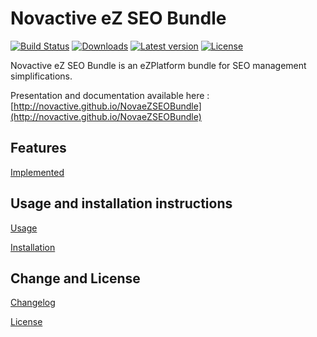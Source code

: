 # Novactive eZ SEO Bundle

[![Build Status](https://img.shields.io/travis/Novactive/NovaeZSEOBundle.svg?style=flat-square&branch=develop-ezplatform)](https://travis-ci.org/Novactive/NovaeZSEOBundle)
[![Downloads](https://img.shields.io/packagist/dt/novactive/ezseobundle.svg?style=flat-square)](https://packagist.org/packages/novactive/ezseobundle)
[![Latest version](https://img.shields.io/github/release/Novactive/NovaeZSEOBundle.svg?style=flat-square)](https://github.com/Novactive/NovaeZSEOBundle/releases)
[![License](https://img.shields.io/packagist/l/novactive/ezseobundle.svg?style=flat-square)](LICENSE)

Novactive eZ SEO Bundle is an eZPlatform bundle for SEO management simplifications.

Presentation and documentation available here : [http://novactive.github.io/NovaeZSEOBundle](http://novactive.github.io/NovaeZSEOBundle)


## Features

[Implemented](documentation/FEATURES.md)

## Usage and installation instructions

[Usage](documentation/USAGE.md)

[Installation](documentation/INSTALL.md)

Change and License
------------------

[Changelog](documentation/CHANGELOG.md)

[License](LICENSE)
